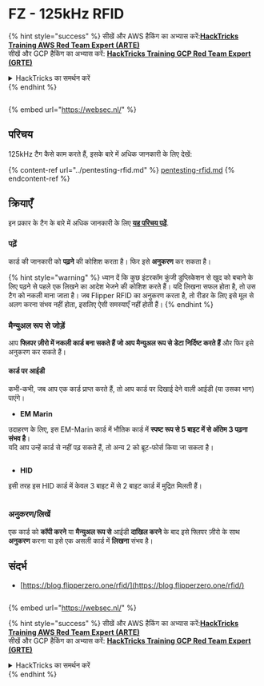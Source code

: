 # FZ - 125kHz RFID

{% hint style="success" %}
सीखें और AWS हैकिंग का अभ्यास करें:<img src="/.gitbook/assets/arte.png" alt="" data-size="line">[**HackTricks Training AWS Red Team Expert (ARTE)**](https://training.hacktricks.xyz/courses/arte)<img src="/.gitbook/assets/arte.png" alt="" data-size="line">\
सीखें और GCP हैकिंग का अभ्यास करें: <img src="/.gitbook/assets/grte.png" alt="" data-size="line">[**HackTricks Training GCP Red Team Expert (GRTE)**<img src="/.gitbook/assets/grte.png" alt="" data-size="line">](https://training.hacktricks.xyz/courses/grte)

<details>

<summary>HackTricks का समर्थन करें</summary>

* [**सदस्यता योजनाएँ**](https://github.com/sponsors/carlospolop) देखें!
* **हमारे साथ जुड़ें** 💬 [**Discord समूह**](https://discord.gg/hRep4RUj7f) या [**टेलीग्राम समूह**](https://t.me/peass) या **हमें** **Twitter** 🐦 [**@hacktricks\_live**](https://twitter.com/hacktricks\_live)** पर फॉलो करें।**
* **हैकिंग ट्रिक्स साझा करें और** [**HackTricks**](https://github.com/carlospolop/hacktricks) और [**HackTricks Cloud**](https://github.com/carlospolop/hacktricks-cloud) गिटहब रिपोजिटरी में PR सबमिट करें।

</details>
{% endhint %}

<figure><img src="https://pentest.eu/RENDER_WebSec_10fps_21sec_9MB_29042024.gif" alt=""><figcaption></figcaption></figure>

{% embed url="https://websec.nl/" %}

## परिचय

125kHz टैग कैसे काम करते हैं, इसके बारे में अधिक जानकारी के लिए देखें:

{% content-ref url="../pentesting-rfid.md" %}
[pentesting-rfid.md](../pentesting-rfid.md)
{% endcontent-ref %}

## क्रियाएँ

इन प्रकार के टैग के बारे में अधिक जानकारी के लिए [**यह परिचय पढ़ें**](../pentesting-rfid.md#low-frequency-rfid-tags-125khz).

### पढ़ें

कार्ड की जानकारी को **पढ़ने** की कोशिश करता है। फिर इसे **अनुकरण** कर सकता है।

{% hint style="warning" %}
ध्यान दें कि कुछ इंटरकॉम कुंजी डुप्लिकेशन से खुद को बचाने के लिए पढ़ने से पहले एक लिखने का आदेश भेजने की कोशिश करते हैं। यदि लिखना सफल होता है, तो उस टैग को नकली माना जाता है। जब Flipper RFID का अनुकरण करता है, तो रीडर के लिए इसे मूल से अलग करना संभव नहीं होता, इसलिए ऐसी समस्याएँ नहीं होती हैं।
{% endhint %}

### मैन्युअल रूप से जोड़ें

आप **फ्लिपर ज़ीरो में नकली कार्ड बना सकते हैं जो आप मैन्युअल रूप से डेटा निर्दिष्ट करते हैं** और फिर इसे अनुकरण कर सकते हैं।

#### कार्ड पर आईडी

कभी-कभी, जब आप एक कार्ड प्राप्त करते हैं, तो आप कार्ड पर दिखाई देने वाली आईडी (या उसका भाग) पाएंगे।

* **EM Marin**

उदाहरण के लिए, इस EM-Marin कार्ड में भौतिक कार्ड में **स्पष्ट रूप से 5 बाइट में से अंतिम 3 पढ़ना संभव है**।\
यदि आप उन्हें कार्ड से नहीं पढ़ सकते हैं, तो अन्य 2 को ब्रूट-फोर्स किया जा सकता है।

<figure><img src="../../../.gitbook/assets/image (104).png" alt=""><figcaption></figcaption></figure>

* **HID**

इसी तरह इस HID कार्ड में केवल 3 बाइट में से 2 बाइट कार्ड में मुद्रित मिलती हैं।

<figure><img src="../../../.gitbook/assets/image (1014).png" alt=""><figcaption></figcaption></figure>

### अनुकरण/लिखें

एक कार्ड को **कॉपी करने** या **मैन्युअल रूप से** आईडी **दाखिल करने** के बाद इसे फ्लिपर ज़ीरो के साथ **अनुकरण** करना या इसे एक असली कार्ड में **लिखना** संभव है।

## संदर्भ

* [https://blog.flipperzero.one/rfid/](https://blog.flipperzero.one/rfid/)

<figure><img src="https://pentest.eu/RENDER_WebSec_10fps_21sec_9MB_29042024.gif" alt=""><figcaption></figcaption></figure>

{% embed url="https://websec.nl/" %}

{% hint style="success" %}
सीखें और AWS हैकिंग का अभ्यास करें:<img src="/.gitbook/assets/arte.png" alt="" data-size="line">[**HackTricks Training AWS Red Team Expert (ARTE)**](https://training.hacktricks.xyz/courses/arte)<img src="/.gitbook/assets/arte.png" alt="" data-size="line">\
सीखें और GCP हैकिंग का अभ्यास करें: <img src="/.gitbook/assets/grte.png" alt="" data-size="line">[**HackTricks Training GCP Red Team Expert (GRTE)**<img src="/.gitbook/assets/grte.png" alt="" data-size="line">](https://training.hacktricks.xyz/courses/grte)

<details>

<summary>HackTricks का समर्थन करें</summary>

* [**सदस्यता योजनाएँ**](https://github.com/sponsors/carlospolop) देखें!
* **हमारे साथ जुड़ें** 💬 [**Discord समूह**](https://discord.gg/hRep4RUj7f) या [**टेलीग्राम समूह**](https://t.me/peass) या **हमें** **Twitter** 🐦 [**@hacktricks\_live**](https://twitter.com/hacktricks\_live)** पर फॉलो करें।**
* **हैकिंग ट्रिक्स साझा करें और** [**HackTricks**](https://github.com/carlospolop/hacktricks) और [**HackTricks Cloud**](https://github.com/carlospolop/hacktricks-cloud) गिटहब रिपोजिटरी में PR सबमिट करें।

</details>
{% endhint %}
